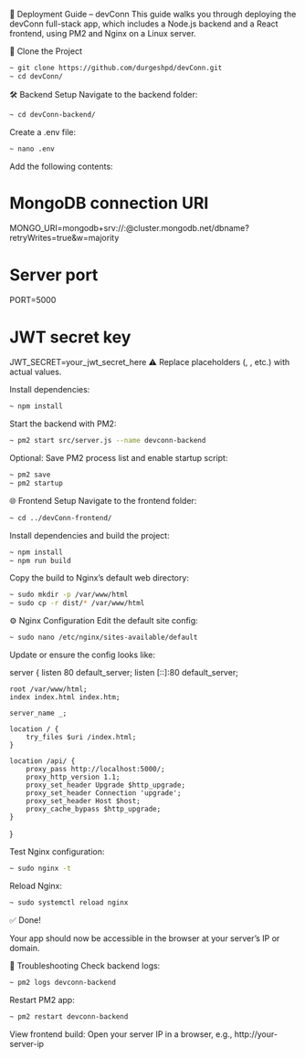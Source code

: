 🚀 Deployment Guide – devConn
This guide walks you through deploying the devConn full-stack app, which includes a Node.js backend and a React frontend, using PM2 and Nginx on a Linux server.

🔁 Clone the Project
```bash
~ git clone https://github.com/durgeshpd/devConn.git
~ cd devConn/
```

🛠️ Backend Setup
Navigate to the backend folder:
```bash
~ cd devConn-backend/
```

Create a .env file:
```bash
~ nano .env
```

Add the following contents:

# MongoDB connection URI
MONGO_URI=mongodb+srv://<username>:<password>@cluster.mongodb.net/dbname?retryWrites=true&w=majority

# Server port
PORT=5000

# JWT secret key
JWT_SECRET=your_jwt_secret_here
⚠️ Replace placeholders (<username>, <password>, etc.) with actual values.

Install dependencies:
```bash
~ npm install
```

Start the backend with PM2:
```bash
~ pm2 start src/server.js --name devconn-backend
```

Optional: Save PM2 process list and enable startup script:
```bash
~ pm2 save
~ pm2 startup
```

🌐 Frontend Setup
Navigate to the frontend folder:
```bash
~ cd ../devConn-frontend/
```

Install dependencies and build the project:
```bash
~ npm install
~ npm run build
```

Copy the build to Nginx’s default web directory:
```bash
~ sudo mkdir -p /var/www/html
~ sudo cp -r dist/* /var/www/html
```

⚙️ Nginx Configuration
Edit the default site config:

```bash
~ sudo nano /etc/nginx/sites-available/default
```

Update or ensure the config looks like:

server {
    listen 80 default_server;
    listen [::]:80 default_server;

    root /var/www/html;
    index index.html index.htm;

    server_name _;

    location / {
        try_files $uri /index.html;
    }

    location /api/ {
        proxy_pass http://localhost:5000/;
        proxy_http_version 1.1;
        proxy_set_header Upgrade $http_upgrade;
        proxy_set_header Connection 'upgrade';
        proxy_set_header Host $host;
        proxy_cache_bypass $http_upgrade;
    }
}

Test Nginx configuration:
```bash
~ sudo nginx -t
```

Reload Nginx:
```bash
~ sudo systemctl reload nginx
```

✅ Done!

Your app should now be accessible in the browser at your server’s IP or domain.

🧪 Troubleshooting
Check backend logs:
```bash
~ pm2 logs devconn-backend
```

Restart PM2 app:
```bash
~ pm2 restart devconn-backend
```

View frontend build:
Open your server IP in a browser, e.g., http://your-server-ip
